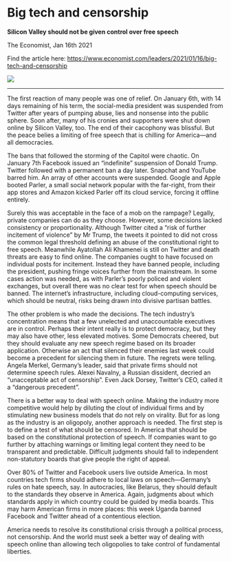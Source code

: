# Big tech and censorship
**Silicon Valley should not be given control over free speech**

The Economist, Jan 16th 2021

Find the article here: https://www.economist.com/leaders/2021/01/16/big-tech-and-censorship

![](https://www.economist.com/img/b/1280/720/90/sites/default/files/images/2021/01/articles/main/20210116_ldd004.jpg)



<hr>

The first reaction of many people was one of relief. On January 6th, with 14 days remaining of his term, the social-media president was suspended from Twitter after years of pumping abuse, lies and nonsense into the public sphere. Soon after, many of his cronies and supporters were shut down online by Silicon Valley, too. The end of their cacophony was blissful. But the peace belies a limiting of free speech that is chilling for America—and all democracies.

The bans that followed the storming of the Capitol were chaotic. On January 7th Facebook issued an “indefinite” suspension of Donald Trump. Twitter followed with a permanent ban a day later. Snapchat and YouTube barred him. An array of other accounts were suspended. Google and Apple booted Parler, a small social network popular with the far-right, from their app stores and Amazon kicked Parler off its cloud service, forcing it offline entirely.

Surely this was acceptable in the face of a mob on the rampage? Legally, private companies can do as they choose. However, some decisions lacked consistency or proportionality. Although Twitter cited a “risk of further incitement of violence” by Mr Trump, the tweets it pointed to did not cross the common legal threshold defining an abuse of the constitutional right to free speech. Meanwhile Ayatollah Ali Khamenei is still on Twitter and death threats are easy to find online. The companies ought to have focused on individual posts for incitement. Instead they have banned people, including the president, pushing fringe voices further from the mainstream. In some cases action was needed, as with Parler’s poorly policed and violent exchanges, but overall there was no clear test for when speech should be banned. The internet’s infrastructure, including cloud-computing services, which should be neutral, risks being drawn into divisive partisan battles.

The other problem is who made the decisions. The tech industry’s concentration means that a few unelected and unaccountable executives are in control. Perhaps their intent really is to protect democracy, but they may also have other, less elevated motives. Some Democrats cheered, but they should evaluate any new speech regime based on its broader application. Otherwise an act that silenced their enemies last week could become a precedent for silencing them in future. The regrets were telling. Angela Merkel, Germany’s leader, said that private firms should not determine speech rules. Alexei Navalny, a Russian dissident, decried an “unacceptable act of censorship”. Even Jack Dorsey, Twitter’s CEO, called it a “dangerous precedent”.

There is a better way to deal with speech online. Making the industry more competitive would help by diluting the clout of individual firms and by stimulating new business models that do not rely on virality. But for as long as the industry is an oligopoly, another approach is needed. The first step is to define a test of what should be censored. In America that should be based on the constitutional protection of speech. If companies want to go further by attaching warnings or limiting legal content they need to be transparent and predictable. Difficult judgments should fall to independent non-statutory boards that give people the right of appeal.

Over 80% of Twitter and Facebook users live outside America. In most countries tech firms should adhere to local laws on speech—Germany’s rules on hate speech, say. In autocracies, like Belarus, they should default to the standards they observe in America. Again, judgments about which standards apply in which country could be guided by media boards. This may harm American firms in more places: this week Uganda banned Facebook and Twitter ahead of a contentious election.

America needs to resolve its constitutional crisis through a political process, not censorship. And the world must seek a better way of dealing with speech online than allowing tech oligopolies to take control of fundamental liberties.